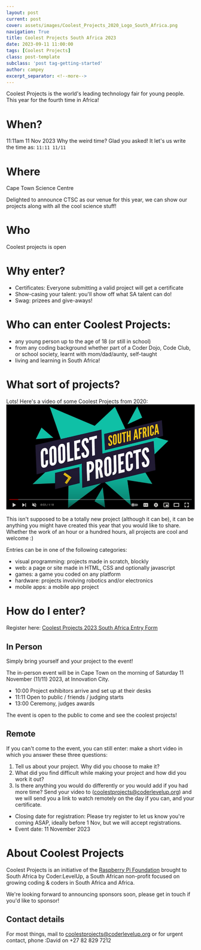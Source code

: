 ```yaml
---
layout: post
current: post
cover: assets/images/Coolest_Projects_2020_Logo_South_Africa.png
navigation: True
title: Coolest Projects South Africa 2023
date: 2023-09-11 11:00:00
tags: [Coolest Projects]
class: post-template
subclass: 'post tag-getting-started'
author: campey
excerpt_separator: <!--more-->
---
```


Coolest Projects is the world's leading technology fair for young people. This year for the fourth time in Africa!

# When? 
11:11am 11 Nov 2023
Why the weird time? Glad you asked! It let's us write the time as:
`11:11 11/11`

# Where
Cape Town Science Centre

Delighted to announce CTSC as our venue for this year, we can show our projects along with all the cool science stuff!

<!--more-->

# Who

Coolest projects is open 

# Why enter?
 * Certificates: Everyone submitting a valid project will get a certificate
 * Show-casing your talent: you'll show off what SA talent can do!
 * Swag: prizees and give-aways!

# Who can enter Coolest Projects:
 * any young person up to the age of 18 (or still in school)
 * from any coding background whether part of a Coder Dojo, Code Club, or school society, learnt with mom/dad/aunty, self-taught
 * living and learning in South Africa!

# What sort of projects?
Lots! Here's a video of some Coolest Projects from 2020: 
[![video of Coolest Projects from 2020](assets/images/coolestprojects-youtube.png
)](https://www.youtube.com/watch?v=C3B-UlnBlfg)

This isn't supposed to be a totally new project (although it can be), it can be anything you might have created this year that you would like to share. Whether the work of an hour or a hundred hours, all projects are cool and welcome :)

Entries can be in one of the following categories:
 * visual programming: projects made in scratch, blockly
 * web: a page or site made in HTML, CSS and optionally javascript
 * games: a game you coded on any platform
 * hardware: projects involving robotics and/or electronics
 * mobile apps: a mobile app project

# How do I enter?

Register here: 
[Coolest Projects 2023 South Africa Entry Form](https://forms.gle/EQquPXA5VeXujSpC7)

## In Person
Simply bring yourself and your project to the event!

The in-person event will be in Cape Town on the morning of Saturday 11 November (11/11) 2023, at Innovation City.
 * 10:00 Project exhibitors arrive and set up at their desks
 * 11:11 Open to public / friends / judging starts
 * 13:00 Ceremony, judges awards

The event is open to the public to come and see the coolest projects!


## Remote
If you can't come to the event, you  can still enter: make a short video in which you answer these three questions:
 1. Tell us about your project. Why did you choose to make it?
 2. What did you find difficult while making your project and how did you work it out?
 3. Is there anything you would do differently or you would add if you had more time?
Send your video to (coolestprojects@coderlevelup.org) and we will send you a link to watch remotely on the day if you can, and your certificate.


 * Closing date for registration: Please try register to let us know you're coming ASAP, ideally before 1 Nov, but we will accept registrations.
 * Event date: 11 November 2023 

# About Coolest Projects

Coolest Projects is an initiative of the [Raspberry Pi Foundation](https://www.raspberrypi.org/) brought to South Africa by Coder:LevelUp, a South African non-profit focused on growing coding & coders in South Africa and Africa. 

We're looking forward to announcing sponsors soon, please get in touch if you'd like to sponsor! 

## Contact details
For most things, mail to coolestprojects@coderlevelup.org
or for urgent contact, phone :David on +27 82 829 7212
